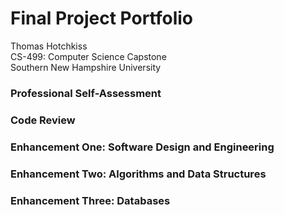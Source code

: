 # Final Project Portfolio
Thomas Hotchkiss  
CS-499: Computer Science Capstone  
Southern New Hampshire University

### Professional Self-Assessment


### Code Review


### Enhancement One: Software Design and Engineering


### Enhancement Two: Algorithms and Data Structures


### Enhancement Three: Databases